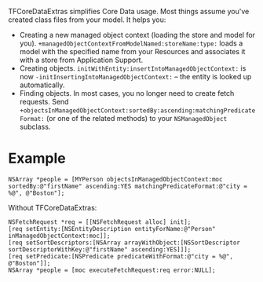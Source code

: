 TFCoreDataExtras simplifies Core Data usage. Most things assume you've created class files from your model. It helps you:

* Creating a new managed object context (loading the store and model for you). `+managedObjectContextFromModelNamed:storeName:type:` loads a model with the specified name from your Resources and associates it with a store from Application Support.
* Creating objects. `initWithEntity:insertIntoManagedObjectContext:` is now `-initInsertingIntoManagedObjectContext:` – the entity is looked up automatically.
* Finding objects. In most cases, you no longer need to create fetch requests. Send `+objectsInManagedObjectContext:sortedBy:ascending:matchingPredicateFormat:` (or one of the related methods) to your `NSManagedObject` subclass.

Example
==

	NSArray *people = [MYPerson objectsInManagedObjectContext:moc sortedBy:@"firstName" ascending:YES matchingPredicateFormat:@"city = %@", @"Boston"];

Without TFCoreDataExtras:

	NSFetchRequest *req = [[NSFetchRequest alloc] init];
	[req setEntity:[NSEntityDescription entityForName:@"Person" inManagedObjectContext:moc]];
	[req setSortDescriptors:[NSArray arrayWithObject:[NSSortDescriptor sortDescriptorWithKey:@"firstName" ascending:YES]]];
	[req setPredicate:[NSPredicate predicateWithFormat:@"city = %@", @"Boston"]];
	NSArray *people = [moc executeFetchRequest:req error:NULL];